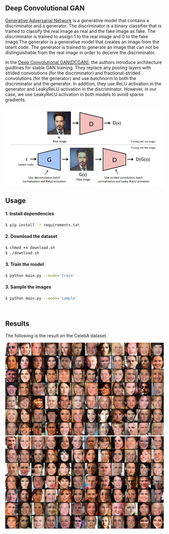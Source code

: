 ## Deep Convolutional GAN 
[Generative Adversarial Network](https://arxiv.org/abs/1406.2661) is a generative model that contains a discriminator and a generator.  The discriminator is a binary classifier that is trained to classify the real image as real and the fake image as fake. The discriminator is trained to assign 1 to the real image and 0 to the fake image.The generator is a generative model that creates an image from the latent code. The generator is trained to generate an image that can not be distinguishable from the real image in order to deceive the discriminator.

In the [Deep Convolutional GAN(DCGAN)](https://arxiv.org/abs/1511.06434), the authors introduce architecture guidlines for stable GAN training. They replace any pooling layers with strided convolutions (for the discriminator) and fractional-strided convolutions (for the generator) and use batchnorm in both the discriminator and the generator. In addition, they use ReLU activation in the generator and LeakyReLU activation in the discriminator. However, in our case, we use LeakyReLU activation in both models to avoid sparse gradients.

![alt text](png/dcgan.png)


## Usage 

#### 1. Install dependencies
```bash
$ pip install -r requirements.txt
```

#### 2. Download the dataset
```bash
$ chmod +x download.sh
$ ./download.sh
```

#### 3. Train the model
```bash
$ python main.py --mode='train'
```

#### 3. Sample the images
```bash
$ python main.py --mode='sample'
```



<br>

## Results

The following is the result on the CelebA dataset.

![alt text](png/sample1.png)
![alt text](png/sample2.png)
